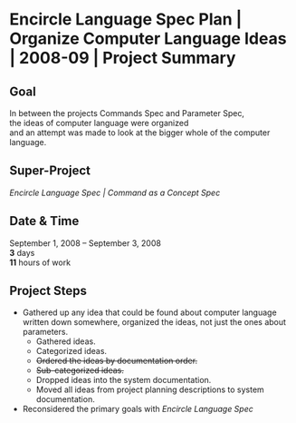 ﻿Encircle Language Spec Plan | Organize Computer Language Ideas | 2008-09 | Project Summary
========================================================================================


Goal
----

In between the projects Commands Spec and Parameter Spec,  
the ideas of computer language were organized   
and an attempt was made to look at the bigger whole of the computer language.


Super-Project
-------------

*Encircle Language Spec | Command as a Concept Spec*


Date & Time
-----------

September 1, 2008 – September 3, 2008  
__3__ days  
__11__ hours of work


Project Steps
-------------

- Gathered up any idea that could be found about computer language written down somewhere, organized the ideas, not just the ones about parameters.
    - Gathered ideas.
    - Categorized ideas.
    - ~~Ordered the ideas by documentation order.~~
    - ~~Sub-categorized ideas.~~
    - Dropped ideas into the system documentation.
    - Moved all ideas from project planning descriptions to system documentation.
- Reconsidered the primary goals with *Encircle Language Spec*
